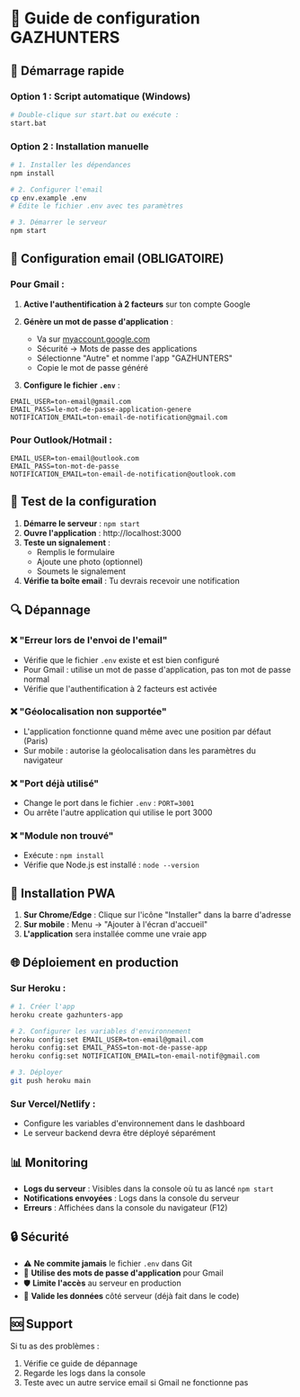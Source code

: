 # 🔧 Guide de configuration GAZHUNTERS

## 🚀 Démarrage rapide

### Option 1 : Script automatique (Windows)
```bash
# Double-clique sur start.bat ou exécute :
start.bat
```

### Option 2 : Installation manuelle
```bash
# 1. Installer les dépendances
npm install

# 2. Configurer l'email
cp env.example .env
# Édite le fichier .env avec tes paramètres

# 3. Démarrer le serveur
npm start
```

## 📧 Configuration email (OBLIGATOIRE)

### Pour Gmail :

1. **Active l'authentification à 2 facteurs** sur ton compte Google
2. **Génère un mot de passe d'application** :
   - Va sur [myaccount.google.com](https://myaccount.google.com)
   - Sécurité → Mots de passe des applications
   - Sélectionne "Autre" et nomme l'app "GAZHUNTERS"
   - Copie le mot de passe généré

3. **Configure le fichier `.env`** :
```env
EMAIL_USER=ton-email@gmail.com
EMAIL_PASS=le-mot-de-passe-application-genere
NOTIFICATION_EMAIL=ton-email-de-notification@gmail.com
```

### Pour Outlook/Hotmail :
```env
EMAIL_USER=ton-email@outlook.com
EMAIL_PASS=ton-mot-de-passe
NOTIFICATION_EMAIL=ton-email-de-notification@outlook.com
```

## 🧪 Test de la configuration

1. **Démarre le serveur** : `npm start`
2. **Ouvre l'application** : http://localhost:3000
3. **Teste un signalement** :
   - Remplis le formulaire
   - Ajoute une photo (optionnel)
   - Soumets le signalement
4. **Vérifie ta boîte email** : Tu devrais recevoir une notification

## 🔍 Dépannage

### ❌ "Erreur lors de l'envoi de l'email"
- Vérifie que le fichier `.env` existe et est bien configuré
- Pour Gmail : utilise un mot de passe d'application, pas ton mot de passe normal
- Vérifie que l'authentification à 2 facteurs est activée

### ❌ "Géolocalisation non supportée"
- L'application fonctionne quand même avec une position par défaut (Paris)
- Sur mobile : autorise la géolocalisation dans les paramètres du navigateur

### ❌ "Port déjà utilisé"
- Change le port dans le fichier `.env` : `PORT=3001`
- Ou arrête l'autre application qui utilise le port 3000

### ❌ "Module non trouvé"
- Exécute : `npm install`
- Vérifie que Node.js est installé : `node --version`

## 📱 Installation PWA

1. **Sur Chrome/Edge** : Clique sur l'icône "Installer" dans la barre d'adresse
2. **Sur mobile** : Menu → "Ajouter à l'écran d'accueil"
3. **L'application** sera installée comme une vraie app

## 🌐 Déploiement en production

### Sur Heroku :
```bash
# 1. Créer l'app
heroku create gazhunters-app

# 2. Configurer les variables d'environnement
heroku config:set EMAIL_USER=ton-email@gmail.com
heroku config:set EMAIL_PASS=ton-mot-de-passe-app
heroku config:set NOTIFICATION_EMAIL=ton-email-notif@gmail.com

# 3. Déployer
git push heroku main
```

### Sur Vercel/Netlify :
- Configure les variables d'environnement dans le dashboard
- Le serveur backend devra être déployé séparément

## 📊 Monitoring

- **Logs du serveur** : Visibles dans la console où tu as lancé `npm start`
- **Notifications envoyées** : Logs dans la console du serveur
- **Erreurs** : Affichées dans la console du navigateur (F12)

## 🔒 Sécurité

- ⚠️ **Ne commite jamais** le fichier `.env` dans Git
- 🔐 **Utilise des mots de passe d'application** pour Gmail
- 🛡️ **Limite l'accès** au serveur en production
- 📧 **Valide les données** côté serveur (déjà fait dans le code)

## 🆘 Support

Si tu as des problèmes :
1. Vérifie ce guide de dépannage
2. Regarde les logs dans la console
3. Teste avec un autre service email si Gmail ne fonctionne pas







